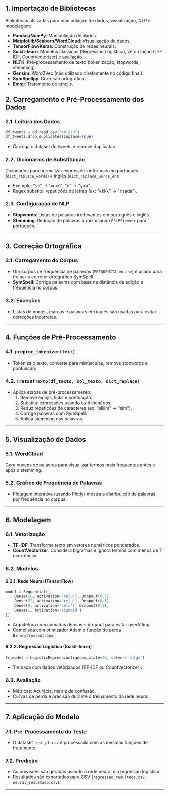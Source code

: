 ## **1. Importação de Bibliotecas**
Bibliotecas utilizadas para manipulação de dados, visualização, NLP e modelagem:
- **Pandas/NumPy**: Manipulação de dados.
- **Matplotlib/Seaborn/WordCloud**: Visualização de dados.
- **TensorFlow/Keras**: Construção de redes neurais.
- **Scikit-learn**: Modelos clássicos (Regressão Logística), vetorização (TF-IDF, CountVectorizer) e avaliação.
- **NLTK**: Pré-processamento de texto (tokenização, stopwords, stemming).
- **Gensim**: Word2Vec (não utilizado diretamente no código final).
- **SymSpellpy**: Correção ortográfica.
- **Emoji**: Tratamento de emojis.

## **2. Carregamento e Pré-Processamento dos Dados**
### **2.1. Leitura dos Dados**
```python
df_tweets = pd.read_csv("en.csv")
df_tweets.drop_duplicates(inplace=True)
```
- Carrega o dataset de tweets e remove duplicatas.

### **2.2. Dicionários de Substituição**
Dicionários para normalizar expressões informais em português (`dict_replace_words`) e inglês (`dict_replace_words_en`):
- Exemplo: "vc" → "você", "u" → "you".
- Regex substitui repetições de letras (ex: "kkkk" → "risada").

### **2.3. Configuração de NLP**
- **Stopwords**: Listas de palavras irrelevantes em português e inglês.
- **Stemming**: Redução de palavras à raiz usando `RSLPStemmer` para português.

---

## **3. Correção Ortográfica**
### **3.1. Carregamento do Corpus**
- Um corpus de frequência de palavras (`FREQUENCIA_en.csv`) é usado para treinar o corretor ortográfico SymSpell.
- **SymSpell**: Corrige palavras com base na distância de edição e frequência no corpus.

### **3.2. Exceções**
- Listas de nomes, marcas e palavras em inglês são usadas para evitar correções incorretas.

---

## **4. Funções de Pré-Processamento**
### **4.1. `preproc_tokenizer(text)`**
- Tokeniza o texto, converte para minúsculas, remove stopwords e pontuação.

### **4.2. `TrataDfTexto(df_texto, col_texto, dict_replace)`**
- Aplica etapas de pré-processamento:
  1. Remove emojis, links e pontuação.
  2. Substitui expressões usando os dicionários.
  3. Reduz repetições de caracteres (ex: "siiiim" → "sim").
  4. Corrige palavras com SymSpell.
  5. Aplica stemming nas palavras.

---

## **5. Visualização de Dados**
### **5.1. WordCloud**
Gera nuvens de palavras para visualizar termos mais frequentes antes e após o stemming.

### **5.2. Gráfico de Frequência de Palavras**
- Plotagem interativa (usando Plotly) mostra a distribuição de palavras por frequência no corpus.

---

## **6. Modelagem**
### **6.1. Vetorização**
- **TF-IDF**: Transforma texto em vetores numéricos ponderados.
- **CountVectorizer**: Considera bigramas e ignora termos com menos de 7 ocorrências.

### **6.2. Modelos**
#### **6.2.1. Rede Neural (TensorFlow)**
```python
model = Sequential([
    Dense(16, activation='relu'), Dropout(0.5),
    Dense(32, activation='relu'), Dropout(0.5),
    Dense(8, activation='relu'), Dropout(0.5),
    Dense(1, activation='sigmoid')
])
```
- Arquitetura com camadas densas e dropout para evitar overfitting.
- Compilada com otimizador Adam e função de perda `BinaryCrossentropy`.

#### **6.2.2. Regressão Logística (Scikit-learn)**
```python
lr_model = LogisticRegression(random_state=35, solver='lbfgs')
```
- Treinada com dados vetorizados (TF-IDF ou CountVectorizer).

### **6.3. Avaliação**
- Métricas: Acurácia, matriz de confusão.
- Curvas de perda e precisão durante o treinamento da rede neural.

---

## **7. Aplicação do Modelo**
### **7.1. Pré-Processamento do Teste**
- O dataset `test_pt.csv` é processado com as mesmas funções de tratamento.

### **7.2. Predição**
- As previsões são geradas usando a rede neural e a regressão logística.
- Resultados são exportados para CSV (`regressao_resultado.csv`, `neural_resultado.csv`).

---
